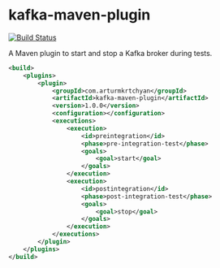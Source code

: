 # kafka-maven-plugin

[![Build Status](https://api.travis-ci.org/repositories/arturmkrtchyan/kafka-maven-plugin.png)](https://travis-ci.org/arturmkrtchyan/kafka-maven-plugin)

A Maven plugin to start and stop a Kafka broker during tests.

```xml
<build>
    <plugins>
        <plugin>
            <groupId>com.arturmkrtchyan</groupId>
            <artifactId>kafka-maven-plugin</artifactId>
            <version>1.0.0</version>
            <configuration></configuration>
            <executions>
                <execution>
                    <id>preintegration</id>
                    <phase>pre-integration-test</phase>
                    <goals>
                        <goal>start</goal>
                    </goals>
                </execution>
                <execution>
                    <id>postintegration</id>
                    <phase>post-integration-test</phase>
                    <goals>
                        <goal>stop</goal>
                    </goals>
                </execution>
            </executions>
        </plugin>
    </plugins>
</build>
```
